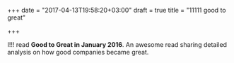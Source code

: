 +++
date = "2017-04-13T19:58:20+03:00"
draft = true
title = "11111 good to great"

+++

I!!! read **Good to Great in January 2016**. An awesome read sharing detailed analysis on how good companies became great.


